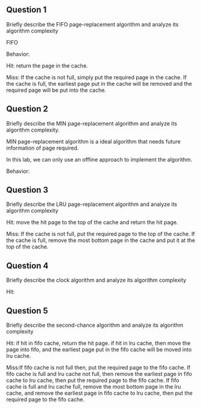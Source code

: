 ## Question 1

Briefly describe the FIFO page-replacement algorithm and analyze its algorithm complexity

FIFO

Behavior:

Hit: return the page in the cache.

Miss: If the cache is not full, simply put the required page in the cache. If the cache is full, the earliest page put in the cache will be removed and the required page will be put into the cache. 


## Question 2

Briefly describe the MIN page-replacement algorithm and analyze its algorithm complexity.

MIN page-replacement algorithm is a ideal algorithm that needs future information of page required.

In this lab, we can only use an offline approach to implement the algorithm.

Behavior:

## Question 3

Briefly describe the LRU page-replacement algorithm and analyze its algorithm complexity

Hit: move the hit page to the top of the cache and return the hit page.

Miss: If the cache is not full, put the required page to the top of the cache. If the cache is full, remove the most bottom page in the cache and put it at the top of the cache.

## Question 4

Briefly describe the clock algorithm and analyze its algorithm complexity

Hit: 

## Question 5

Briefly describe the second-chance algorithm and analyze its algorithm complexity

Hit: if hit in fifo cache, return the hit page. if hit in lru cache, then move the page into fifo, and the earliest page put in the fifo cache will be moved into lru cache.

Miss:If fifo cache is not full then, put the required page to the fifo cache. If fifo cache is full and lru cache not full, then remove the earliest page in fifo cache to lru cache, then put the required page to the fifo cache. If fifo cache is full and lru cache full, remove the most bottom page in the lru cache, and remove the earliest page in fifo cache to lru cache, then put the required page to the fifo cache. 
